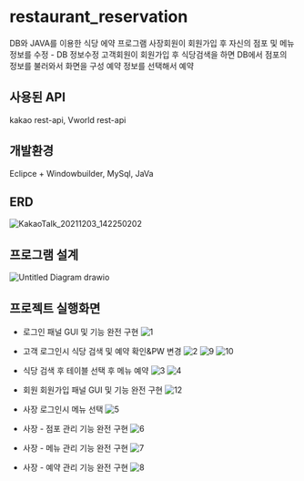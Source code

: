 # restaurant_reservation
DB와 JAVA를 이용한 식당 에약 프로그램
사장회원이 회원가입 후 자신의 점포 및 메뉴 정보를 수정 - DB 정보수정
고객회원이 회원가입 후 식당검색을 하면 DB에서 점포의 정보를 불러와서 화면을 구성 예약 정보를 선택해서 예약

## 사용된 API
kakao rest-api, Vworld rest-api

## 개발환경
Eclipce + Windowbuilder, MySql, JaVa

## ERD
![KakaoTalk_20211203_142250202](https://user-images.githubusercontent.com/80380576/144705776-b5ea6f2a-2d51-4579-973a-e3f9898ae712.png)

## 프로그램 설계
![Untitled Diagram drawio](https://user-images.githubusercontent.com/80380576/144705767-c0d4f78c-16cc-4779-8071-1a91d5dc01d2.png)

## 프로젝트 실행화면

+ 로그인 패널 GUI 및 기능 완전 구현
![1](https://user-images.githubusercontent.com/80380576/144361201-1fa16629-7c84-4b20-8f1e-9a179fb23c16.PNG)

+ 고객 로그인시 식당 검색 및 예약 확인&PW 변경
![2](https://user-images.githubusercontent.com/80380576/144361209-1d479b9a-edf2-435f-9586-11ec034028b7.PNG)
![9](https://user-images.githubusercontent.com/80380576/144361244-3a8fa2cc-33e0-45a0-ad2c-f3342d8b1a88.PNG)
![10](https://user-images.githubusercontent.com/80380576/144361246-34d92721-1ff7-49b8-82a4-4551bba24298.PNG)

+ 식당 검색 후 테이블 선택 후 메뉴 예약
![3](https://user-images.githubusercontent.com/80380576/144361215-3e38a9bb-3bb2-4315-86f6-f852dccb61ee.PNG)
![4](https://user-images.githubusercontent.com/80380576/144361219-02910664-ef26-48d2-85ba-507969db1946.PNG)

+ 회원 회원가입 패널 GUI 및 기능 완전 구현
![12](https://user-images.githubusercontent.com/80380576/144706085-2795f6a7-9ae6-46dd-bde8-506d47df91ea.PNG)

+ 사장 로그인시 메뉴 선택
![5](https://user-images.githubusercontent.com/80380576/144361226-1be2cf0c-1299-4205-8219-15f07793bb1e.PNG)

+ 사장 - 점포 관리 기능 완전 구현
![6](https://user-images.githubusercontent.com/80380576/144361233-5ae27522-f809-4a9a-b4b6-024fd14a6e1e.PNG)

+ 사장 - 메뉴 관리 기능 완전 구현
![7](https://user-images.githubusercontent.com/80380576/144705761-7af87c41-5781-425c-9ec1-08fdc5fa451d.PNG)

+ 사장 - 예약 관리 기능 완전 구현
![8](https://user-images.githubusercontent.com/80380576/144361241-2b3d26b7-28d2-44cb-b4a6-f56ff97efa8e.PNG)
